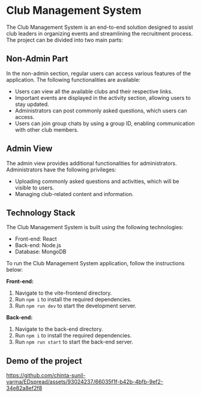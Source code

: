 # Club Management System

The Club Management System is an end-to-end solution designed to assist club leaders in organizing events and streamlining the recruitment process. The project can be divided into two main parts:

## Non-Admin Part

In the non-admin section, regular users can access various features of the application. The following functionalities are available:

- Users can view all the available clubs and their respective links.
- Important events are displayed in the activity section, allowing users to stay updated.
- Administrators can post commonly asked questions, which users can access.
- Users can join group chats by using a group ID, enabling communication with other club members.

## Admin View

The admin view provides additional functionalities for administrators. Administrators have the following privileges:

- Uploading commonly asked questions and activities, which will be visible to users.
- Managing club-related content and information.

## Technology Stack

The Club Management System is built using the following technologies:

- Front-end: React
- Back-end: Node.js
- Database: MongoDB

To run the Club Management System application, follow the instructions below:

**Front-end:**

1. Navigate to the vite-frontend directory.
2. Run `npm i` to install the required dependencies.
3. Run `npm run dev` to start the development server.


**Back-end:**

1. Navigate to the back-end directory.
2. Run `npm i` to install the required dependencies.
3. Run `npm run start` to start the back-end server.

## Demo of the project

   https://github.com/chinta-sunil-varma/EDspread/assets/93024237/66035f1f-b42b-4bfb-9ef2-34e82a8ef2f8


